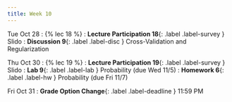 ```yaml
---
title: Week 10
---
```


Tue Oct 28
: {% lec 18 %}
: **Lecture Participation 18**{: .label .label-survey } Slido
: **Discussion 9**{: .label .label-disc } Cross-Validation and Regularization

Thu Oct 30
: {% lec 19 %}
: **Lecture Participation 19**{: .label .label-survey } Slido
: **Lab 9**{: .label .label-lab }  Probability (due Wed 11/5)
: **Homework 6**{: .label .label-hw } Probability (due Fri 11/7)

Fri Oct 31
: **Grade Option Change**{: .label .label-deadline } 11:59 PM
